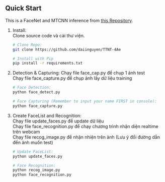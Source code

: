 ## **Quick Start**
This is a FaceNet and MTCNN inference from [this Repository](https://github.com/timesler/facenet-pytorch).
1. Install:  
    Clone source code và cài thư viện.  
    
    ```bash
    # Clone Repo:
    git clone https://github.com/daiinguyen/TTNT-4Ae
    
    # Install with Pip
    pip install -r requirements.txt

    ```
1. Detection & Capturing:
    Chạy file face_cap.py để chụp 1 ảnh test  
    Chạy file face_capture.py để chụp ảnh lấy dữ liệu training  
  

    ```bash
    # Face Detection:
    python face_detect.py
    
    # Face Capturing (Remember to input your name FIRST in console):
    python face_capture.py

    ```
1. Create FaceList and Recognition:  
    Chạy file update_faces.py để update dữ liệu  
    Chạy file face_recognition.py để chạy chương trình nhận diện realtime trên webcam  
    Chạy file recog_image.py để nhận nhiện trên ảnh (Lưu ý đổi đường dẫn đến ảnh muốn test)  
    ```bash
    # Update FaceList:
    python update_faces.py
    
    # Face Recognition:
    python recog_image.py
    python face_recognition.py

    ```
